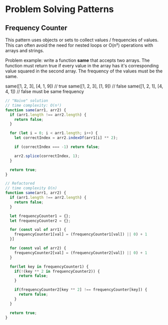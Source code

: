 # Problem Solving Patterns

## Frequency Counter

This pattern uses objects or sets to collect values / frequencies of values. This can often avoid the need for nested loops or O(n²) operations with arrays and strings.

Problem example: write a function **same** that accepts two arrays. The function must return true if every value in the array has it's corresponding value squared in the second array. The frequency of the values must be the same.

same([1, 2, 3], [4, 1, 9]) // true
same([1, 2, 3], [1, 9]) // false
same([1, 2, 1], [4, 4, 1]) // false must be same frequency

```javascript
// "Naive" solution
// time complexity: O(n²)
function same(arr1, arr2) {
  if (arr1.length !== arr2.length) {
    return false;
  }

  for (let i = 0; i < arr1.length; i++) {
    let correctIndex = arr2.indexOf(arr1[i] ** 2);

    if (correctIndex === -1) return false;

    arr2.splice(correctIndex, 1);
  }

  return true;
}

// Refactored
// time complexity O(n)
function same(arr1, arr2) {
  if (arr1.length !== arr2.length) {
    return false;
  }

  let frequencyCounter1 = {};
  let frequencyCounter2 = {};

  for (const val of arr1) {
    frequencyCounter1[val] = (frequencyCounter1[val]) || 0) + 1
  }]

  for (const val of arr2) {
    frequencyCounter2[val] = (frequencyCounter2[val]) || 0) + 1
  }

  for(let key in frequencyCounter1) {
    if(!(key ** 2 in frequencyCounter2)) {
      return false;
    }

    if(frequencyCounter2[key ** 2] !== frequencyCounter[key]) {
      return false;
    }
  }

  return true;
}
```
